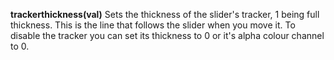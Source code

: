 <a name="trackerthickness"></a>**trackerthickness(val)** Sets the thickness of the slider's tracker, 1 being full thickness. This is the line that follows the slider when you move it. To disable the tracker you can set its thickness to 0 or it's alpha colour channel to 0. 

<!--UPDATE WIDGET_IN_CSOUND
    SIdent sprintf "trackerthickness(%f) ", rnd(10)
    SIdentifier strcat SIdentifier, SIdent
-->